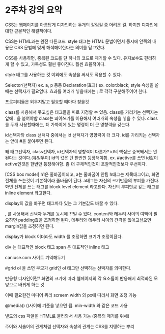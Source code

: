 # 2주차 강의 요약

CSS는 웹페이지를 아름답게 디자인하는 두개의 갈림길 중 어려운 길. 
하지만 디자인에 대한 근본적인 해결책이다.

CSS는 HTML과는 완전 다른코드.
style 태그는 HTML 문법이면서 동시에 안쪽의 내용은 CSS 문법에 맞게 해석해야한다는 의미를 담고있다.

CSS를 사용하면, 중복된 코드를 단 하나의 코드로 제거할 수 있다.
유지보수도 편리하게 할 수 있고, 가독성도 훨씬 좋아진다. 훨씬 효율적이다.

style 태그를 사용하는 것 이외에도 속성을 써서도 적용할 수 있다.

Selector(선택자)   ex. a, p 등등
Declaration(효과)   ex. color:black;
style 속성을 쓸때는 선택자가 필요없다.
효과를 여러개 넣을때에는 ; 로 각각 구분해주어야 한다.

프로퍼티들은 외우지말고 필요할 때마다 찾을것

class를 사용해서 묶고싶은 태그들을 따로 지정할 수 있음.
class를 가리키는 선택자는 앞에 . 을 붙여야함
class는 띄어쓰기를 이용해서 여러개의 속성을 넣을 수 있다.
class를 두개 사용할때에는, 더 가까이에 있는 명령이 더 큰 영향력을 갖는다. 

id선택자와 class 선택자 중에서는 id 선택자가 영향력이 더 크다.
id를 가리키는 선택자는 앞에 #을 붙여주면 된다.

왜 태그선택자, class선택자, id선택자의 영향력이 다른가?
id의 핵심은 중복돼서는 안된다는 것이다.(유일무이)
id의 값은 단 한번만 등장해야함.
ex. #active를 쓰면 id값이 active인것은 한번만 등장해야함.
좀 더 구체적인것이 포괄적인것보다 우선이다.


[CSS box model]
h1은 줄바꿈이되고, a는 줄바꿈이 안됨
h태그는 제목태그이고, 화면 전체를 쓰는것이 기본적이라 줄바꿈이 된다.
a태그는 자신의 크기만큼의 부피를 가진다.
화면 전체를 쓰는 태그를 block level element 라고한다.
자신의 부피만큼 갖는 태그를 inline element 라고한다.

display의 값을 바꾸면 태그마다 있는 그 기본값도 바꿀 수 있다.

, 를 사용해서 선택자 두개를 동시에 꾸밀 수 있다.
content와 테두리 사이의 여백이 필요하면 padding값을 조정하면 된다.
테두리와 테두리 사이의 간격을 없애고싶으면 margin값을 조정하면 된다.

display가 block 이더라도 width 를 조정하면 크기가 조정이된다.

div 는 대표적인 block 태그
span 은 대표적인 inline 태그

caniuse.com 사이트 기억해두기

#grid ol 을 쓰면 부모가 grid인 ol 태그만 선택하는 선택자를 의미한다. 


반응형 디자인이란? 화면의 크기에 따라 웹페이지의 각 요소들이 반응해서 최적화된 모양으로 바뀌게 하는 것

이때 필요한건 미디어 쿼리
screem width 의 px에 따라서 화면 조정 가능

@media() ()사이에 기준을 넣으면 됨. min-width 와 같은 코드 사용

별도의 css 파일을 HTML로 불러와서 사용 가능 (중복의 제거를 위해)

주어와 서술어의 관계처럼 선택자와 속성의 관계는 CSS를 지탱하는 뿌리